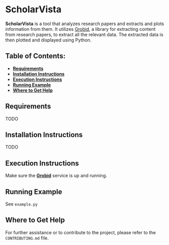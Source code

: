 # ScholarVista

**ScholarVista** is a tool that analyzes research papers and extracts and plots information from them. It utilizes [Grobid](https://github.com/kermitt2/grobid/), a library for extracting content from research papers, to extract all the relevant data. The extracted data is then plotted and displayed using Python.

## Table of Contents:

- **[Requirements](#requirements)**
- **[Installation Instructions](#installation-instructions)**
- **[Execution Instructions](#execution-instructions)**
- **[Running Example](#running-example)**
- **[Where to Get Help](#where-to-get-help)**

## Requirements

TODO

## Installation Instructions

TODO

## Execution Instructions

Make sure the **[Grobid](https://github.com/kermitt2/grobid)** service is up and running.

## Running Example

See `example.py`

## Where to Get Help

For further assistance or to contribute to the project, please refer to the `CONTRIBUTING.md` file.
